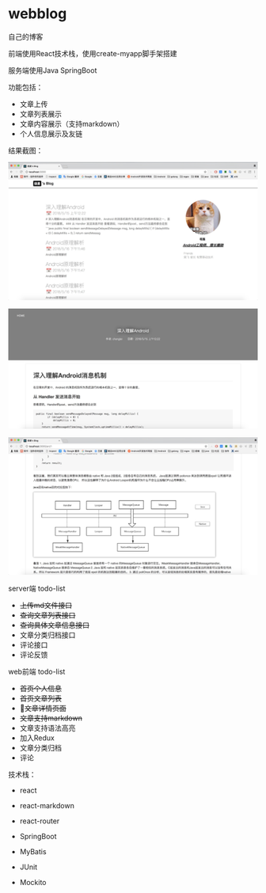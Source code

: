 # webblog
自己的博客

前端使用React技术栈，使用create-myapp脚手架搭建

服务端使用Java SpringBoot

功能包括：
* 文章上传
* 文章列表展示
* 文章内容展示（支持markdown）
* 个人信息展示及友链

结果截图：

![](https://github.com/shaomaicheng/webblog/blob/master/img/list.jpeg?raw=true)


![](https://github.com/shaomaicheng/webblog/blob/master/img/art1.jpeg?raw=true)


![](https://github.com/shaomaicheng/webblog/blob/master/img/art2.jpeg?raw=true)


server端 todo-list
* ~~上传md文件接口~~
* ~~查询文章列表接口~~
* ~~查询具体文章信息接口~~
* 文章分类归档接口
* 评论接口
* 评论反馈


web前端 todo-list
* ~~首页个人信息~~
* ~~首页文章列表~~
* ~~文章详情页面~~
* ~~文章支持markdown~~
* 文章支持语法高亮
* 加入Redux
* 文章分类归档
* 评论

技术栈：
* react
* react-markdown
* react-router

* SpringBoot
* MyBatis
* JUnit
* Mockito
